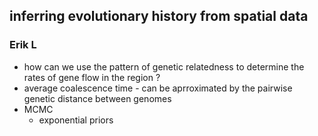 ## inferring evolutionary history from spatial data ##
### Erik L ###

- how can we use the pattern of genetic relatedness to determine the rates of gene flow in the region ? 
- average coalescence time - can be aprroximated by the pairwise genetic distance between genomes
- MCMC
  - exponential priors

